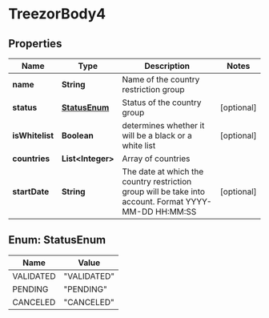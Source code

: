 
# TreezorBody4

## Properties
Name | Type | Description | Notes
------------ | ------------- | ------------- | -------------
**name** | **String** | Name of the country restriction group | 
**status** | [**StatusEnum**](#StatusEnum) | Status of the country group |  [optional]
**isWhitelist** | **Boolean** | determines whether it will be a black or a white list |  [optional]
**countries** | **List&lt;Integer&gt;** | Array of countries | 
**startDate** | **String** | The date at which the country restriction group will be take into account. Format YYYY-MM-DD HH:MM:SS |  [optional]


<a name="StatusEnum"></a>
## Enum: StatusEnum
Name | Value
---- | -----
VALIDATED | &quot;VALIDATED&quot;
PENDING | &quot;PENDING&quot;
CANCELED | &quot;CANCELED&quot;



